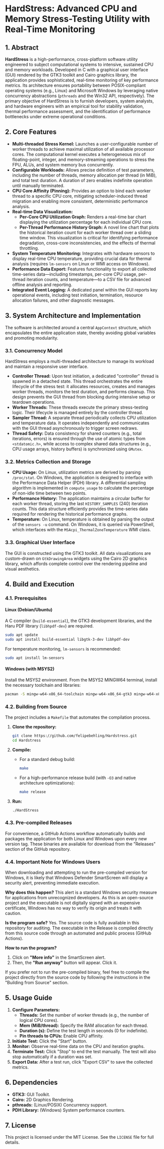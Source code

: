 # HardStress: Advanced CPU and Memory Stress-Testing Utility with Real-Time Monitoring

## 1\. Abstract

**HardStress** is a high-performance, cross-platform software utility engineered to subject computational systems to intensive, sustained CPU and memory workloads. Developed in C with a graphical user interface (GUI) rendered by the GTK3 toolkit and Cairo graphics library, the application provides sophisticated, real-time monitoring of key performance metrics. Its architecture ensures portability between POSIX-compliant operating systems (e.g., Linux) and Microsoft Windows by leveraging native concurrency abstractions (`pthreads` and the Win32 API, respectively). The primary objective of HardStress is to furnish developers, system analysts, and hardware engineers with an empirical tool for stability validation, thermal performance assessment, and the identification of performance bottlenecks under extreme operational conditions.

## 2\. Core Features

  * **Multi-threaded Stress Kernel:** Launches a user-configurable number of worker threads to achieve maximal utilization of all available processor cores. The computational kernel executes a heterogeneous mix of floating-point, integer, and memory-streaming operations to stress the FPU, ALUs, and system memory bus concurrently.
  * **Configurable Workloads:** Allows precise definition of test parameters, including the number of threads, memory allocation per thread (in MiB), and total test duration. A duration of zero enables indefinite operation until manually terminated.
  * **CPU Core Affinity (Pinning):** Provides an option to bind each worker thread to a specific CPU core, mitigating scheduler-induced thread migration and enabling more consistent, deterministic performance analysis.
  * **Real-time Data Visualization:**
      * **Per-Core CPU Utilization Graph:** Renders a real-time bar chart displaying the utilization percentage for each individual CPU core.
      * **Per-Thread Performance History Graph:** A novel line chart that plots the historical iteration count for each worker thread over a sliding time window. This visualization is critical for identifying performance degradation, cross-core inconsistencies, and the effects of thermal throttling.
  * **System Temperature Monitoring:** Integrates with hardware sensors to display real-time CPU temperature, providing crucial data for thermal analysis (requires `lm-sensors` on Linux or WMI access on Windows).
  * **Performance Data Export:** Features functionality to export all collected time-series data—including timestamps, per-core CPU usage, per-thread iteration counts, and temperature—to a CSV file for advanced offline analysis and reporting.
  * **Integrated Event Logging:** A dedicated panel within the GUI reports key operational events, including test initiation, termination, resource allocation failures, and other diagnostic messages.

## 3\. System Architecture and Implementation

The software is architected around a central `AppContext` structure, which encapsulates the entire application state, thereby avoiding global variables and promoting modularity.

### 3.1. Concurrency Model

HardStress employs a multi-threaded architecture to manage its workload and maintain a responsive user interface.

  * **Controller Thread:** Upon test initiation, a dedicated "controller" thread is spawned in a detached state. This thread orchestrates the entire lifecycle of the stress test: it allocates resources, creates and manages worker threads, monitors the test duration, and performs cleanup. This design prevents the GUI thread from blocking during intensive setup or teardown operations.
  * **Worker Threads:** These threads execute the primary stress-testing logic. Their lifecycle is managed entirely by the controller thread.
  * **Sampler Thread:** A separate thread periodically collects CPU utilization and temperature data. It operates independently and communicates with the GUI thread asynchronously to trigger screen redraws.
  * **Thread Safety:** Data consistency for shared counters (e.g., total iterations, errors) is ensured through the use of atomic types from `<stdatomic.h>`, while access to complex shared data structures (e.g., CPU usage arrays, history buffers) is synchronized using `GMutex`.

### 3.2. Metrics Collection and Storage

  * **CPU Usage:** On Linux, utilization metrics are derived by parsing `/proc/stat`. On Windows, the application is designed to interface with the Performance Data Helper (PDH) library. A differential sampling algorithm is implemented in `compute_usage` to calculate the percentage of non-idle time between two points.
  * **Performance History:** The application maintains a circular buffer for each worker thread, storing the last `HISTORY_SAMPLES` (240) iteration counts. This data structure efficiently provides the time-series data required for rendering the historical performance graphs.
  * **Temperature:** On Linux, temperature is obtained by parsing the output of the `sensors -u` command. On Windows, it is queried via PowerShell, which interfaces with the `MSAcpi_ThermalZoneTemperature` WMI class.

### 3.3. Graphical User Interface

The GUI is constructed using the GTK3 toolkit. All data visualizations are custom-drawn on `GtkDrawingArea` widgets using the Cairo 2D graphics library, which affords complete control over the rendering pipeline and visual aesthetics.

## 4\. Build and Execution

### 4.1. Prerequisites

#### Linux (Debian/Ubuntu)

A C compiler (`build-essential`), the GTK3 development libraries, and the Haru PDF library (`libhpdf-dev`) are required.

```bash
sudo apt update
sudo apt install build-essential libgtk-3-dev libhpdf-dev
```

For temperature monitoring, `lm-sensors` is recommended:

```bash
sudo apt install lm-sensors
```

#### Windows (with MSYS2)

Install the MSYS2 environment. From the MSYS2 MINGW64 terminal, install the necessary toolchain and libraries:

```bash
pacman -S mingw-w64-x86_64-toolchain mingw-w64-x86_64-gtk3 mingw-w64-x86_64-libharu pkg-config
```

### 4.2. Building from Source

The project includes a `Makefile` that automates the compilation process.

1.  **Clone the repository:**

    ```bash
    git clone https://github.com/felipebehling/Hardstress.git
    cd Hardstress
    ```

2.  **Compile:**

      * For a standard debug build:
        ```bash
        make
        ```
      * For a high-performance release build (with `-O3` and native architecture optimizations):
        ```bash
        make release
        ```

3.  **Run:**

    ```bash
    ./HardStress
    ```

### 4.3. Pre-compiled Releases

For convenience, a GitHub Actions workflow automatically builds and packages the application for both Linux and Windows upon every new version tag. These binaries are available for download from the "Releases" section of the GitHub repository.

### 4.4. Important Note for Windows Users

When downloading and attempting to run the pre-compiled version for Windows, it is likely that Windows Defender SmartScreen will display a security alert, preventing immediate execution.

**Why does this happen?**
This alert is a standard Windows security measure for applications from unrecognized developers. As this is an open-source project and the executable is not digitally signed with an expensive certificate, Windows has no way to verify its origin and treats it with caution.

**Is the program safe?**
Yes. The source code is fully available in this repository for auditing. The executable in the Release is compiled directly from this source code through an automated and public process (GitHub Actions).

**How to run the program?**
1.  Click on **"More info"** in the SmartScreen alert.
2.  Then, the **"Run anyway"** button will appear. Click it.

If you prefer not to run the pre-compiled binary, feel free to compile the project directly from the source code by following the instructions in the "Building from Source" section.

## 5\. Usage Guide

1.  **Configure Parameters:**
      * **Threads:** Set the number of worker threads (e.g., the number of logical CPU cores).
      * **Mem (MiB/thread):** Specify the RAM allocation for each thread.
      * **Duration (s):** Define the test length in seconds (0 for indefinite).
      * **Pin threads to CPUs:** Enable CPU affinity.
2.  **Initiate Test:** Click the "Start" button.
3.  **Monitor:** Observe real-time data on the CPU and iteration graphs.
4.  **Terminate Test:** Click "Stop" to end the test manually. The test will also stop automatically if a duration was set.
5.  **Export Data:** After a test run, click "Export CSV" to save the collected metrics.

## 6\. Dependencies

  * **GTK3:** GUI Toolkit.
  * **Cairo:** 2D Graphics Rendering.
  * **pthreads:** (Linux/POSIX) Concurrency support.
  * **PDH Library:** (Windows) System performance counters.

## 7\. License

This project is licensed under the MIT License. See the `LICENSE` file for full details.
